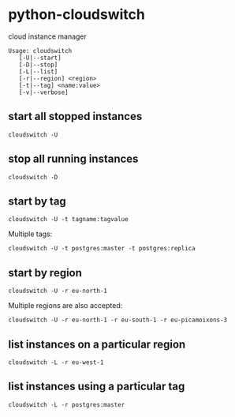 # python-cloudswitch

cloud instance manager

```
Usage: cloudswitch
   [-U|--start]
   [-D|--stop]
   [-L|--list]
   [-r|--region] <region>
   [-t|--tag] <name:value>
   [-v|--verbose]
``` 

## start all stopped instances

```
cloudswitch -U
```

## stop all running instances

```
cloudswitch -D
```

## start by tag

```
cloudswitch -U -t tagname:tagvalue
```

Multiple tags:

```
cloudswitch -U -t postgres:master -t postgres:replica
```

## start by region

```
cloudswitch -U -r eu-north-1
```

Multiple regions are also accepted:

```
cloudswitch -U -r eu-north-1 -r eu-south-1 -r eu-picamoixons-3
```

## list instances on a particular region

```
cloudswitch -L -r eu-west-1
```

## list instances using a particular tag

```
cloudswitch -L -r postgres:master
```